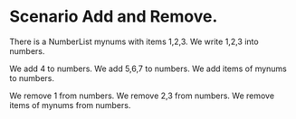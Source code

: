 # Scenario Add and Remove.

There is a NumberList mynums with items 1,2,3.
We write 1,2,3 into numbers.

We add 4 to numbers.
We add 5,6,7 to numbers.
We add items of mynums to numbers.

We remove 1 from numbers.
We remove 2,3 from numbers.
We remove items of mynums from numbers.
